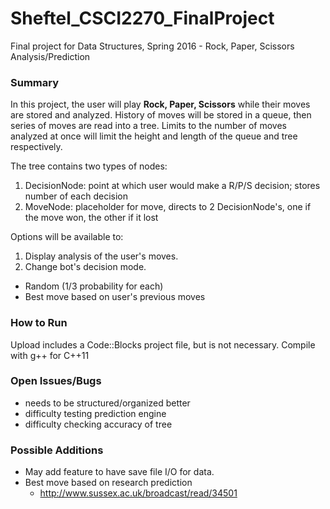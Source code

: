 # Sheftel_CSCI2270_FinalProject
Final project for Data Structures, Spring 2016 - Rock, Paper, Scissors Analysis/Prediction

### Summary
In this project, the user will play **Rock, Paper, Scissors** while their moves are stored and analyzed. History of moves will be stored in a queue, then series of moves are read into a tree. Limits to the number of moves analyzed at once will limit the height and length of the queue and tree respectively.

The tree contains two types of nodes:
 1. DecisionNode: point at which user would make a R/P/S decision; stores number of each decision
 2. MoveNode: placeholder for move, directs to 2 DecisionNode's, one if the move won, the other if it lost

Options will be available to:
 1. Display analysis of the user's moves.
 2. Change bot's decision mode.
  * Random (1/3 probability for each)
  * Best move based on user's previous moves

### How to Run
Upload includes a Code::Blocks project file, but is not necessary. Compile with g++ for C++11

### Open Issues/Bugs
- needs to be structured/organized better
- difficulty testing prediction engine
- difficulty checking accuracy of tree

### Possible Additions
- May add feature to have save file I/O for data.
- Best move based on research prediction
  - http://www.sussex.ac.uk/broadcast/read/34501
